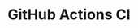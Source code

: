 # GitHub Actions CI

















































































































































































































































































































































































































































































































































































































































































































































































































































































































































































































































































































































































































































































































































































































































































































































































































































































































































































































































































































































































































































































































































































































































































































































































































































































































































































































































































































































































































































































































































































































































































































































































































































































